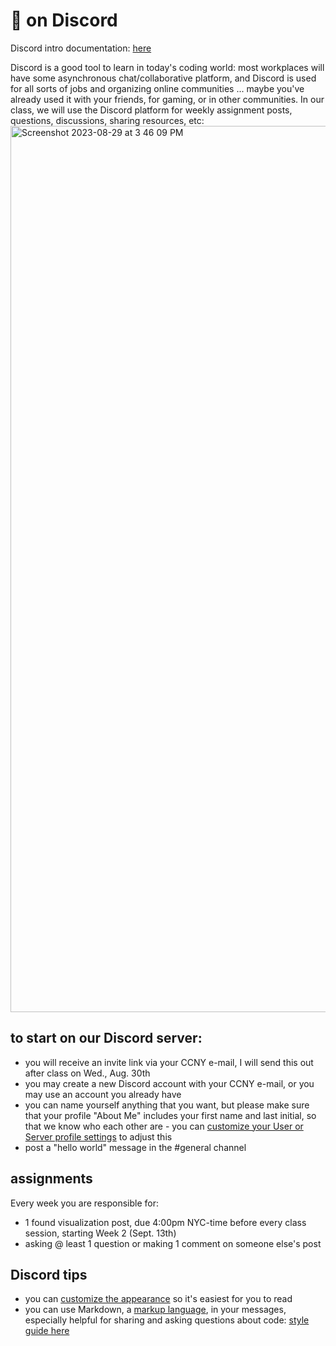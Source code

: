 # 👾 on Discord

Discord intro documentation: [here](https://support.discord.com/hc/en-us/articles/360045138571-Beginner-s-Guide-to-Discord)

Discord is a good tool to learn in today's coding world: most workplaces will have some asynchronous chat/collaborative platform, and Discord is used for all sorts of jobs and organizing online communities ... maybe you've already used it with your friends, for gaming, or in other communities. In our class, we will use the Discord platform for weekly assignment posts, questions, discussions, sharing resources, etc: 
<img width="1418" alt="Screenshot 2023-08-29 at 3 46 09 PM" src="https://github.com/mab253/dataviz_fall23/assets/17707843/51a16ff5-c5bc-44e5-9462-1d0302e4b3b9">


## to start on our Discord server:
  - you will receive an invite link via your CCNY e-mail, I will send this out after class on Wed., Aug. 30th
  - you may create a new Discord account with your CCNY e-mail, or you may use an account you already have
  - you can name yourself anything that you want, but please make sure that your profile "About Me" includes your first name and last initial, so that we know who each other are - you can [customize your User or Server profile settings](https://support.discord.com/hc/en-us/articles/4409388345495-Server-Profiles#h_01FGCPP3V7BS1QVCQQZ2YC0RXB) to adjust this
  - post a "hello world" message in the #general channel

## assignments 

Every week you are responsible for:
- 1 found visualization post, due 4:00pm NYC-time before every class session, starting Week 2 (Sept. 13th)
- asking @ least 1 question or making 1 comment on someone else's post

## Discord tips
  - you can [customize the appearance](https://support.discord.com/hc/en-us/articles/207260127-How-can-I-change-Discord-s-appearance-theme-) so it's easiest for you to read
  - you can use Markdown, a [markup language](https://www.markdownguide.org/getting-started/), in your messages, especially helpful for sharing and asking questions about code: [style guide here](https://support.discord.com/hc/en-us/articles/210298617-Markdown-Text-101-Chat-Formatting-Bold-Italic-Underline-)

